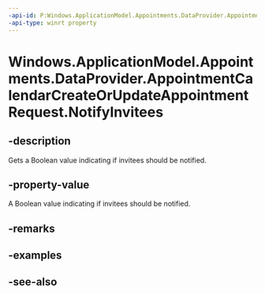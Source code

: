 ----api-id: P:Windows.ApplicationModel.Appointments.DataProvider.AppointmentCalendarCreateOrUpdateAppointmentRequest.NotifyInvitees
-api-type: winrt property
---<!-- Property syntaxpublic bool NotifyInvitees { get; }--># Windows.ApplicationModel.Appointments.DataProvider.AppointmentCalendarCreateOrUpdateAppointmentRequest.NotifyInvitees## -descriptionGets a Boolean value indicating if invitees should be notified.## -property-valueA Boolean value indicating if invitees should be notified.## -remarks## -examples## -see-also